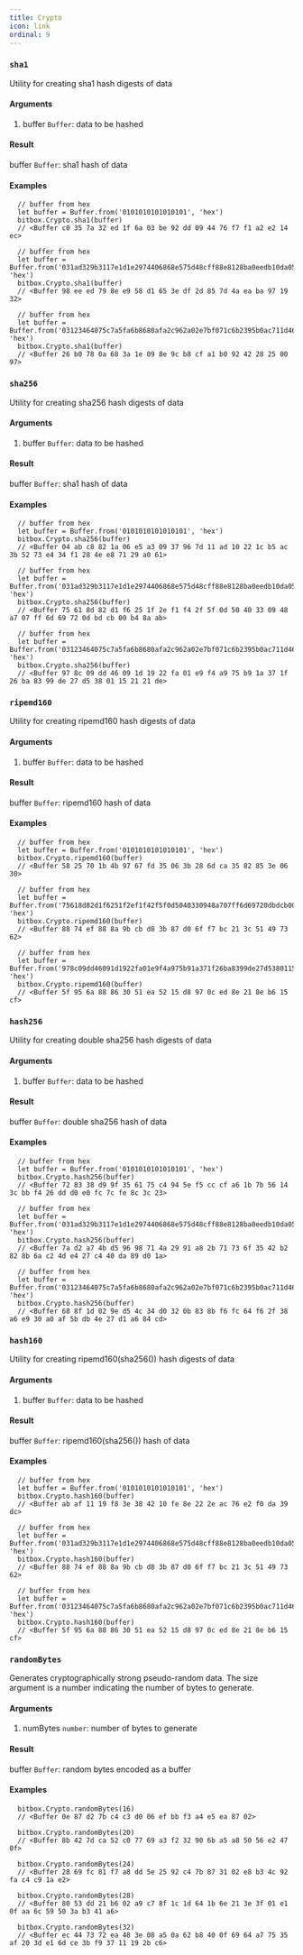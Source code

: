 ```yaml
---
title: Crypto
icon: link
ordinal: 9
---
```


### `sha1`

Utility for creating sha1 hash digests of data

#### Arguments

1.  buffer `Buffer`: data to be hashed

#### Result

buffer `Buffer`: sha1 hash of data

#### Examples

      // buffer from hex
      let buffer = Buffer.from('0101010101010101', 'hex')
      bitbox.Crypto.sha1(buffer)
      // <Buffer c0 35 7a 32 ed 1f 6a 03 be 92 dd 09 44 76 f7 f1 a2 e2 14 ec>

      // buffer from hex
      let buffer = Buffer.from('031ad329b3117e1d1e2974406868e575d48cff88e8128ba0eedb10da053785033b', 'hex')
      bitbox.Crypto.sha1(buffer)
      // <Buffer 98 ee ed 79 8e e9 58 d1 65 3e df 2d 85 7d 4a ea ba 97 19 32>

      // buffer from hex
      let buffer = Buffer.from('03123464075c7a5fa6b8680afa2c962a02e7bf071c6b2395b0ac711d462cac9354', 'hex')
      bitbox.Crypto.sha1(buffer)
      // <Buffer 26 b0 78 0a 68 3a 1e 09 8e 9c b8 cf a1 b0 92 42 28 25 00 97>

### `sha256`

Utility for creating sha256 hash digests of data

#### Arguments

1.  buffer `Buffer`: data to be hashed

#### Result

buffer `Buffer`: sha1 hash of data

#### Examples

      // buffer from hex
      let buffer = Buffer.from('0101010101010101', 'hex')
      bitbox.Crypto.sha256(buffer)
      // <Buffer 04 ab c8 82 1a 06 e5 a3 09 37 96 7d 11 ad 10 22 1c b5 ac 3b 52 73 e4 34 f1 28 4e e8 71 29 a0 61>

      // buffer from hex
      let buffer = Buffer.from('031ad329b3117e1d1e2974406868e575d48cff88e8128ba0eedb10da053785033b', 'hex')
      bitbox.Crypto.sha256(buffer)
      // <Buffer 75 61 8d 82 d1 f6 25 1f 2e f1 f4 2f 5f 0d 50 40 33 09 48 a7 07 ff 6d 69 72 0d bd cb 00 b4 8a ab>

      // buffer from hex
      let buffer = Buffer.from('03123464075c7a5fa6b8680afa2c962a02e7bf071c6b2395b0ac711d462cac9354', 'hex')
      bitbox.Crypto.sha256(buffer)
      // <Buffer 97 8c 09 dd 46 09 1d 19 22 fa 01 e9 f4 a9 75 b9 1a 37 1f 26 ba 83 99 de 27 d5 38 01 15 21 21 de>

### `ripemd160`

Utility for creating ripemd160 hash digests of data

#### Arguments

1.  buffer `Buffer`: data to be hashed

#### Result

buffer `Buffer`: ripemd160 hash of data

#### Examples

      // buffer from hex
      let buffer = Buffer.from('0101010101010101', 'hex')
      bitbox.Crypto.ripemd160(buffer)
      // <Buffer 58 25 70 1b 4b 97 67 fd 35 06 3b 28 6d ca 35 82 85 3e 06 30>

      // buffer from hex
      let buffer = Buffer.from('75618d82d1f6251f2ef1f42f5f0d5040330948a707ff6d69720dbdcb00b48aab', 'hex')
      bitbox.Crypto.ripemd160(buffer)
      // <Buffer 88 74 ef 88 8a 9b cb d8 3b 87 d0 6f f7 bc 21 3c 51 49 73 62>

      // buffer from hex
      let buffer = Buffer.from('978c09dd46091d1922fa01e9f4a975b91a371f26ba8399de27d53801152121de', 'hex')
      bitbox.Crypto.ripemd160(buffer)
      // <Buffer 5f 95 6a 88 86 30 51 ea 52 15 d8 97 0c ed 8e 21 8e b6 15 cf>

### `hash256`

Utility for creating double sha256 hash digests of data

#### Arguments

1.  buffer `Buffer`: data to be hashed

#### Result

buffer `Buffer`: double sha256 hash of data

#### Examples

      // buffer from hex
      let buffer = Buffer.from('0101010101010101', 'hex')
      bitbox.Crypto.hash256(buffer)
      // <Buffer 72 83 38 d9 9f 35 61 75 c4 94 5e f5 cc cf a6 1b 7b 56 14 3c bb f4 26 dd d0 e0 fc 7c fe 8c 3c 23>

      // buffer from hex
      let buffer = Buffer.from('031ad329b3117e1d1e2974406868e575d48cff88e8128ba0eedb10da053785033b', 'hex')
      bitbox.Crypto.hash256(buffer)
      // <Buffer 7a d2 a7 4b d5 96 98 71 4a 29 91 a8 2b 71 73 6f 35 42 b2 82 8b 6a c2 4d e4 27 c4 40 da 89 d0 1a>

      // buffer from hex
      let buffer = Buffer.from('03123464075c7a5fa6b8680afa2c962a02e7bf071c6b2395b0ac711d462cac9354', 'hex')
      bitbox.Crypto.hash256(buffer)
      // <Buffer 68 8f 1d 02 9e d5 4c 34 d0 32 0b 83 8b f6 fc 64 f6 2f 38 a6 e9 30 a0 af 5b db 4e 27 d1 a6 84 cd>

### `hash160`

Utility for creating ripemd160(sha256()) hash digests of data

#### Arguments

1.  buffer `Buffer`: data to be hashed

#### Result

buffer `Buffer`: ripemd160(sha256()) hash of data

#### Examples

      // buffer from hex
      let buffer = Buffer.from('0101010101010101', 'hex')
      bitbox.Crypto.hash160(buffer)
      // <Buffer ab af 11 19 f8 3e 38 42 10 fe 8e 22 2e ac 76 e2 f0 da 39 dc>

      // buffer from hex
      let buffer = Buffer.from('031ad329b3117e1d1e2974406868e575d48cff88e8128ba0eedb10da053785033b', 'hex')
      bitbox.Crypto.hash160(buffer)
      // <Buffer 88 74 ef 88 8a 9b cb d8 3b 87 d0 6f f7 bc 21 3c 51 49 73 62>

      // buffer from hex
      let buffer = Buffer.from('03123464075c7a5fa6b8680afa2c962a02e7bf071c6b2395b0ac711d462cac9354', 'hex')
      bitbox.Crypto.hash160(buffer)
      // <Buffer 5f 95 6a 88 86 30 51 ea 52 15 d8 97 0c ed 8e 21 8e b6 15 cf>

### `randomBytes`

Generates cryptographically strong pseudo\-random data. The size argument is a number indicating the number of bytes to generate.

#### Arguments

1.  numBytes `number`: number of bytes to generate

#### Result

buffer `Buffer`: random bytes encoded as a buffer

#### Examples

      bitbox.Crypto.randomBytes(16)
      // <Buffer 0e 87 d2 7b c4 c3 d0 06 ef bb f3 a4 e5 ea 87 02>

      bitbox.Crypto.randomBytes(20)
      // <Buffer 8b 42 7d ca 52 c0 77 69 a3 f2 32 90 6b a5 a8 50 56 e2 47 0f>

      bitbox.Crypto.randomBytes(24)
      // <Buffer 28 69 fc 81 f7 a8 dd 5e 25 92 c4 7b 87 31 02 e8 b3 4c 92 fa c4 c9 1a e2>

      bitbox.Crypto.randomBytes(28)
      // <Buffer 80 53 dd 21 b6 02 a9 c7 8f 1c 1d 64 1b 6e 21 3e 3f 01 e1 0f aa 6c 59 50 3a b3 41 a6>

      bitbox.Crypto.randomBytes(32)
      // <Buffer ec 44 73 72 ea 48 3e 08 a5 0a 62 b8 40 0f 69 64 a7 75 35 af 20 3d e1 6d ce 3b f9 37 11 19 2b c6>
